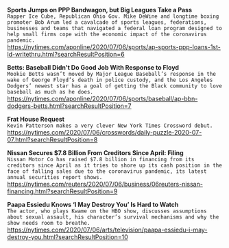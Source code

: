 **Sports Jumps on PPP Bandwagon, but Big Leagues Take a Pass**\
`Rapper Ice Cube, Republican Ohio Gov. Mike DeWine and longtime boxing promoter Bob Arum led a cavalcade of sports leagues, federations, businesses and teams that navigated a federal loan program designed to help small firms cope with the economic impact of the coronavirus pandemic.`\
https://nytimes.com/aponline/2020/07/06/sports/ap-sports-ppp-loans-1st-ld-writethru.html?searchResultPosition=6

**Betts: Baseball Didn't Do Good Job With Response to Floyd**\
`Mookie Betts wasn’t moved by Major League Baseball’s response in the wake of George Floyd’s death in police custody, and the Los Angeles Dodgers’ newest star has a goal of getting the Black community to love baseball as much as he does.`\
https://nytimes.com/aponline/2020/07/06/sports/baseball/ap-bbn-dodgers-betts.html?searchResultPosition=7

**Frat House Request**\
`Kevin Patterson makes a very clever New York Times Crossword debut.`\
https://nytimes.com/2020/07/06/crosswords/daily-puzzle-2020-07-07.html?searchResultPosition=8

**Nissan Secures $7.8 Billion From Creditors Since April: Filing**\
`Nissan Motor Co has raised $7.8 billion in financing from its creditors since April as it tries to shore up its cash position in the face of falling sales due to the coronavirus pandemic, its latest annual securities report shows. `\
https://nytimes.com/reuters/2020/07/06/business/06reuters-nissan-financing.html?searchResultPosition=9

**Paapa Essiedu Knows ‘I May Destroy You’ Is Hard to Watch**\
`The actor, who plays Kwame on the HBO show, discusses assumptions about sexual assault, his character’s survival mechanisms and why the show needs room to breathe.`\
https://nytimes.com/2020/07/06/arts/television/paapa-essiedu-i-may-destroy-you.html?searchResultPosition=10

